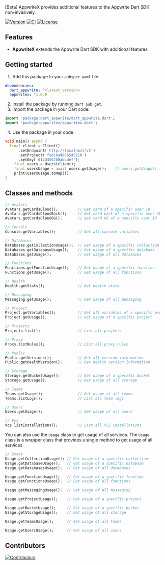 [Beta] AppwriteX provides additional features to the Appwrite Dart SDK non-invasively.

[![Version](https://img.shields.io/pub/v/appwritex)](https://pub.dev/packages/appwritex)
[![CI](https://github.com/insightoptech/appwritex/actions/workflows/ci.yaml/badge.svg)](https://github.com/insightoptech/appwritex/actions/)
[![License](https://img.shields.io/github/license/insightoptech/appwritex)](https://github.com/insightoptech/appwritex/blob/main/LICENSE)

## Features

- **AppwriteX** extends the Appwrite Dart SDK with additional features.

## Getting started

1. Add this package to your `pubspec.yaml` file:

```yaml
dependencies:
  dart_appwrite: ^<latest_version>
  appwritex: ^1.0.0
```

2. Install the package by running `dart pub get`.
3. Import the package in your Dart code:

```dart
import 'package:dart_appwrite/dart_appwrite.dart';
import 'package:appwritex/appwritex.dart';
```

4. Use the package in your code:

```dart
void main() async {
  final client = Client()
      .setEndpoint('http://localhost/v1')
      .setProject('fedcba9876543210')
      .setKey('0123456789abcdef');
    final users = Users(client);
    final usersUsage = await users.getUsage();    // users.getUsage() is provided by AppwriteX
    print(usersUsage.toMap());
}
```

## Classes and methods

```dart
// Avatars
Avatars.getCardsCloud();         // Get card of a specific user ID
Avatars.getCardsCloudBack();     // Get card back of a specific user ID
Avatars.getCardsCloudOG();       // Get card OG of a specific user ID

// Console
Console.getVariables();          // Get all console variables

// Databases
Databases.getCollectionUsage();  // Get usage of a specific collection
Databases.getDatabaseUsage();    // Get usage of a specific database
Databases.getUsage();            // Get usage of all databases

// Functions
Functions.getFunctionUsage();    // Get usage of a specific function
Functions.getUsage();            // Get usage of all functions

// Health
Health.getStats();               // Get health stats

// Messaging
Messaging.getUsage();            // Get usage of all messaging

// Project
Project.getVariables();          // Get all variables of a specific project
Project.getUsage();              // Get usage of a specific project

// Projects
Projects.list();                 // List all projects

// Proxy
Proxy.listRules();               // List all proxy rules

// Public
Public.getVersions();            // Get all version information
Public.getHealthVersion();       // Get health version information

// Storage
Storage.getBucketUsage();        // Get usage of a specific bucket
Storage.getUsage();              // Get usage of all storage

// Teams
Teams.getUsage();                // Get usage of all teams
Teams.listLogs();                // List all team logs

// Users
Users.getUsage();                // Get usage of all users

// Vcs
Vcs.listInstallations();         // List all VCS installations
```

You can also use the `Usage` class to get usage of all services.
The `Usage` class is a wrapper class that provides a single method to get usage of all services.

```dart
// Usage
Usage.getCollectionUsage(); // Get usage of a specific collection
Usage.getDatabaseUsage();   // Get usage of a specific database
Usage.getDatabasesUsage();  // Get usage of all databases

Usage.getFunctionUsage();   // Get usage of a specific function
Usage.getFunctionsUsage();  // Get usage of all functions

Usage.getMessagingUsage();  // Get usage of all messaging

Usage.getProjectUsage();    // Get usage of a specific project

Usage.getBucketUsage();     // Get usage of a specific bucket
Usage.getStorageUsage();    // Get usage of all storage

Usage.getTeamsUsage();      // Get usage of all teams

Usage.getUsersUsage();      // Get usage of all users
```

## Contributors

[![Contributors](https://contrib.rocks/image?repo=insightoptech/appwritex)](https://github.com/insightoptech/appwritex/graphs/contributors)
